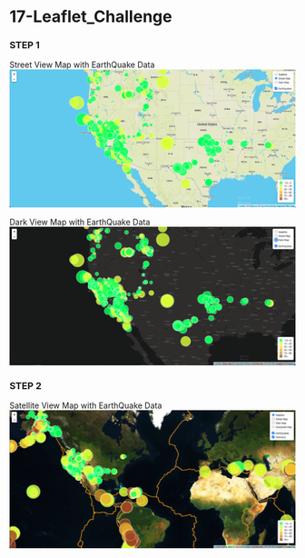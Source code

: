 # 17-Leaflet_Challenge

### STEP 1
Street View Map with EarthQuake Data
![step-1-street](Images/Step1Street.png)

Dark View Map with EarthQuake Data
![step-1-dark](Images/Step1Dark.png)

### STEP 2
Satellite View Map with EarthQuake Data
![step-1-dark](Images/Step2Sat.png)